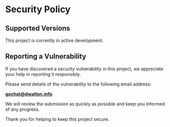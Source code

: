 # Security Policy

## Supported Versions

This project is currently in active development.

## Reporting a Vulnerability

If you have discovered a security vulnerability in this project, we appreciate your help in reporting it responsibly.

Please send details of the vulnerability to the following email address:

**gochat@dwalton.info**

We will review the submission as quickly as possible and keep you informed of any progress.

Thank you for helping to keep this project secure.
